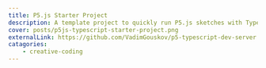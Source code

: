```yaml
---
title: P5.js Starter Project
description: A template project to quickly run P5.js sketches with Typescript, WebPack, Live Reloading, esLint and Prettier
cover: posts/p5js-typescript-starter-project.png
externalLink: https://github.com/VadimGouskov/p5-typescript-dev-server
catagories:
    - creative-coding
---
```

